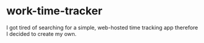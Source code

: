 # work-time-tracker
I got tired of searching for a simple, web-hosted time tracking app therefore I decided to create my own.
